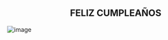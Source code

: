<h2 style="text-align:center;">FELIZ CUMPLEAÑOS</h2>

![image](https://github.com/user-attachments/assets/ebecf650-d049-45c4-8677-a0feb51bc793)

